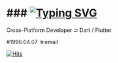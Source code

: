 # ### [![Typing SVG](https://readme-typing-svg.herokuapp.com/?color=f0f6fc&lines=Hi,+mijin+Baek+(백미진)👋&font=IBM+Plex+Sans+KR&size=20)](https://git.io/typing-svg)


Cross-Platform Developer
⊃ Dart / Flutter

#1998.04.07
☆email 

[![Hits](https://hits.seeyoufarm.com/api/count/incr/badge.svg?url=https%3A%2F%2Fgithub.com%2FmijinB&count_bg=%2379C83D&title_bg=%23555555&icon=&icon_color=%23E7E7E7&title=hits&edge_flat=false)](https://hits.seeyoufarm.com)
